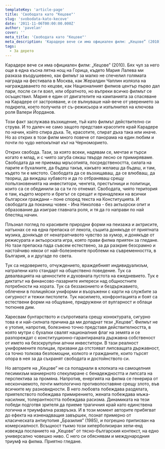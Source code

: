 ```yaml
---
templateKey: 'article-page'
title: 'Свободата като "Кецове"'
slug: 'svobodata-kato-kecove'
date: '2011-11-06T00:00:00.000Z'
author: 'pavelan'
cover: ''
meta_title: 'Свободата като "Кецове"'
meta_description: 'Карадере вече си има официален филм: „Кецове” (2010).'
tags:
  - За дерето
---
```


Карадере вече си има официален филм: „Кецове” (2010). Бях чул за него още в една късна лятна нощ на Горица, където Мария Лалева ми разказа въодушевено, как филмът за малко не спечелил голямата награда на фестивала в Москва, как Жeралдин Чаплин излязла на награждаването по кецове, как Националният филмов център първо дал пари, после си ги взел, или обратното, но въпреки всичко филмът се осъществил. Мария е един от двигателите на кампанията за спасяване на Карадере от застрояване, и се вълнуваше най-вече от уверението за подкрепа, което получила от съ-режисьора и изпълнител на ключова роля Валери Йорданов.

Този факт заслужава възхищение, тъй като филмът действително си струва. И то далеч не само защото представя красотите край Карадере по начин, който спира дъха. Те, красотите, спират дъха така или иначе. Но аз открих в този филм много повече от панорама на един любим и почти по чудо непокътнат кът на Черноморието.

Открих свобода. Тази, за която всеки, надявам се, мечтае и търси когато е млад, и с чиято загуба сякаш твърде лесно се примиряваме. Свободата да не приемаш мръсотията, посредствеността, силата на парите и бухалките, да бъдеш такъв, какъвто желаеш да бъдеш, и там, където ти е мястото. Свободата да се възхищаваш, да се влюбваш, да твориш, да виждаш хубавото и да го отбраняваш срещу попълзновенията на инвеститори, ченгета, престъпници и политици, които са се обединили за са ти го отнемат. Свободата, чиято територия е там, където морето и брегът се срещат и принадлежи на всички български граждани – поне според текста на Конституцията. И свободата да поканиш човек - Ина Николова - без актьорски опит и образование да изиграе главната роля, и тя да го направи по най блестящ начин.

Плъзнал поглед по красивите природни форми на пеизажа и актрисите, натъкнах се на една препаска от лекота, съшита донякъде от приятната музика, донякъде от ненатрапчивото чувство за хумор, и донякъде от режисурата и актьорската игра, която прави филма приятен за гледане. Но тази препаска пада съвсем естествено, за да разкрие безсрамно и настойчиво някои от най-болезнените проблеми на съвременността, в България, а и другаде по света.

Тук са недоверието, отчуждението, враждебният индивидуализъм, натрапени като стандарт на обществено поведение. Тук са девалвацията на ценностите и духовната пустота на ежедневието. Тук е диктатът на финансово-пазарните интереси над общностните потребности на хората. Тук са беззаконието и бездържавието, облечени в полицейски униформи и въоръжени с карти на службите за сигурност и тежки пистолети. Тук насилието, конфронтацията и боят са естествени форми на общуване, придружени от вулгарност и облаци тютюнев дим.

Харесвам бунтарството и съпротивата срещу конюктурата, сигурно това е и най-силната причина да ми допаднат тези „Кецове”. Филмът не е утопия, напротив, болезнено точно представя действителността, в която мутри с бухалки свалят националния флаг на земята и се разпореждат с конституционно-гарантираната държавна собственост от името на безскрупулни алчни инвеститори. В тази реалност униформените полицаи, призвани да отстояват липсващата държавност, са точно толкова безпомощни, колкото и гражданите, които търсят опора в нея за да съхранят свободата и достойнството си.

Но авторите на „Кецове” не са попаднали в клопката на самоцелния песимизъм маниерното спекулиране с бенадеждността и липсата на перспектива за промяна. Напротив, енергията на филма се генерира от нескончаемото, почти митологично противопоставяне срещу злото, във всичките му разновидности. В него любовта побеждава раздялата, приятелството побеждава примирението, жената побеждава мъжа-насилник, толерантността побеждава расизма. Динамиката на тези победи подготвя зрителя да приеме трагичния край като единствена логична и триумфална развръзка. И в този момент авторите прибягват до ефекта на изненадващия завършек, познат примерно от класическата антиутопия „Бразилия” (1985), и погрешно приписван на комерсиалност. Всъщност тъкмо този хиперболизиран хепи-енд извежда посланието на „Кецове” от тясно-българския контекст, на едно универсално човешко ниво. С него си обяснявам и международния триумф на филма. Приятно гледане.
